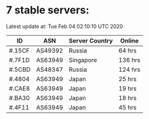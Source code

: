 # 7 stable servers:

Latest update at: Tue Feb 04 02:10:10 UTC 2020

| ID | ASN | Server Country | Online |
| -- | --- | -------------- | ------ |
| #.15CF | AS49392 | Russia | 64 hrs |
| #.7F1D | AS63949 | Singapore | 136 hrs |
| #.5CBD | AS48347 | Russia | 124 hrs |
| #.4804 | AS63949 | Japan | 25 hrs |
| #.CAE8 | AS63949 | Japan | 19 hrs |
| #.BA30 | AS63949 | Japan | 18 hrs |
| #.4F11 | AS63949 | Japan | 45 hrs |

